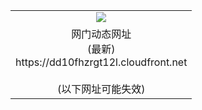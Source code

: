 ﻿<table>
  <tr></tr>
  <tr><td colspan=2 align=center><img src="https://dd10fhzrgt12l.cloudfront.net/Up/oGate.jpg" /></td></tr>
  <tr><td colspan=2 align=center>网门动态网址<br/>(最新)
<br>https://dd10fhzrgt12l.cloudfront.net
<br/><br/>(以下网址可能失效)
    </td>
  </tr>
</table>

